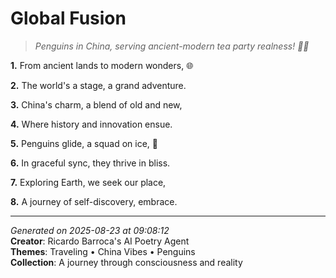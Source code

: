 # Global Fusion

> *Penguins in China, serving ancient-modern tea party realness! 🥟🐧*

**1.** From ancient lands to modern wonders, 🌐


**2.** The world's a stage, a grand adventure.


**3.** China's charm, a blend of old and new,


**4.** Where history and innovation ensue.


**5.** Penguins glide, a squad on ice, 🐧


**6.** In graceful sync, they thrive in bliss.


**7.** Exploring Earth, we seek our place,


**8.** A journey of self-discovery, embrace.



---

*Generated on 2025-08-23 at 09:08:12*  
**Creator**: Ricardo Barroca's AI Poetry Agent  
**Themes**: Traveling • China Vibes • Penguins  
**Collection**: A journey through consciousness and reality